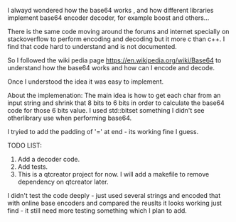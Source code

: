 I alwayd wondered how the base64 works , 
and how different libraries implement base64 encoder decoder,
for example boost and others...

There is the same code moving around the forums and internet specially on stackoverflow 
to perform encoding and decoding but it more c than c++.
I find that code hard to understand and is not documented.

So I followed the wiki pedia page https://en.wikipedia.org/wiki/Base64 
to understand how the base64 works and how can I encode and decode.

Once I understood the idea it was easy to implement.

About the implemenation:
The main idea is how to get each char from an input string and shrink that 8 bits to 6 bits
in order to calculate the base64 code for those 6 bits value.
I used std::bitset something I didn't see otherlibrary use when performing base64.

I tryied to add the padding of '=' at end - its working fine I guess.

TODO LIST:
1. Add a decoder code.
2. Add tests.
3. This is a qtcreator project for now.
   I will add a makefile to remove dependency on qtcreator later.

I didn't test the code deeply - just used several strings and encoded that with online base encoders 
and compared the reuslts it looks working just find - it still need more testing something which I plan to add.





